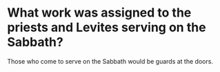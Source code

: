 # What work was assigned to the priests and Levites serving on the Sabbath?

Those who come to serve on the Sabbath would be guards at the doors. 